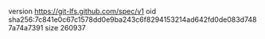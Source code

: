 version https://git-lfs.github.com/spec/v1
oid sha256:7c841e0c67c1578dd0e9ba243c6f8294153214ad642fd0de083d7487a74a7391
size 260937
